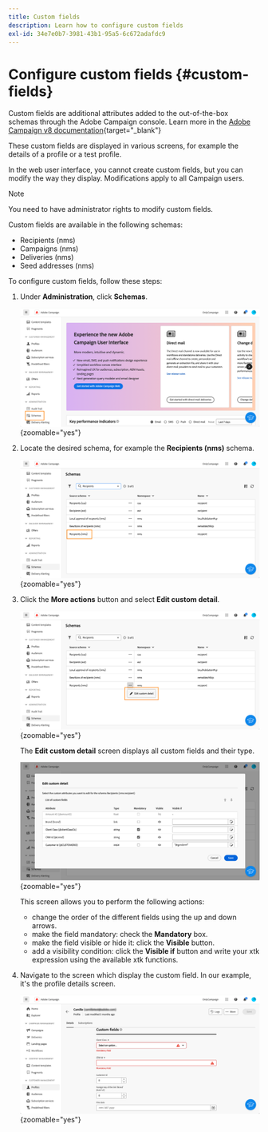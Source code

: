 ```yaml
---
title: Custom fields
description: Learn how to configure custom fields
exl-id: 34e7e0b7-3981-43b1-95a5-6c672adafdc9
---
```

# Configure custom fields {#custom-fields}

Custom fields are additional attributes added to the out-of-the-box schemas through the Adobe Campaign console. Learn more in the [Adobe Campaign v8 documentation](https://experienceleague.adobe.com/docs/campaign/campaign-v8/developer/shemas-forms/extend-schema.html){target="_blank"}

These custom fields are displayed in various screens, for example the details of a profile or a test profile.

In the web user interface, you cannot create custom fields, but you can modify the way they display. Modifications apply to all Campaign users.

>[!NOTE]
>
>You need to have administrator rights to modify custom fields.

Custom fields are available in the following schemas:

* Recipients (nms)
* Campaigns (nms)
* Deliveries (nms)
* Seed addresses (nms)

To configure custom fields, follow these steps:

1. Under **Administration**, click **Schemas**.

    ![](assets/custom-fields.png){zoomable="yes"}

1. Locate the desired schema, for example the **Recipients (nms)** schema.

    ![](assets/custom-fields2.png){zoomable="yes"}

1. Click the **More actions** button and select **Edit custom detail**. 

    ![](assets/custom-fields3.png){zoomable="yes"}

    The **Edit custom detail** screen displays all custom fields and their type. 

    ![](assets/custom-fields4.png){zoomable="yes"}

    This screen allows you to perform the following actions:

    * change the order of the different fields using the up and down arrows.
    * make the field mandatory: check the **Mandatory** box. 
    * make the field visible or hide it: click the **Visible** button.
    * add a visibility condition: click the **Visible if** button and write your xtk expression using the available xtk functions.

1. Navigate to the screen which display the custom field. In our example, it's the profile details screen.

    ![](assets/custom-fields5.png){zoomable="yes"}
